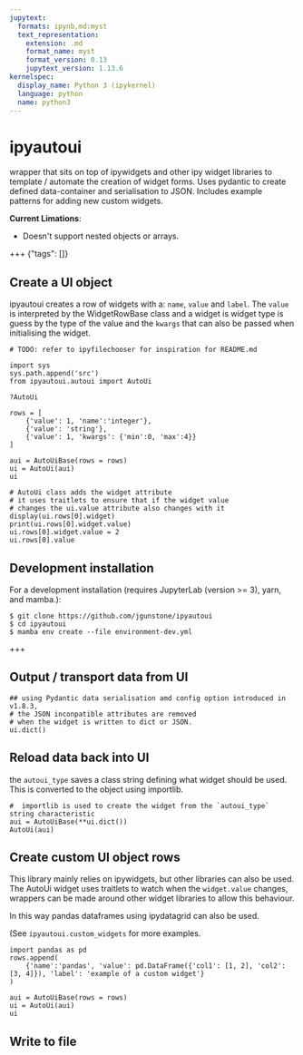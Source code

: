 ```yaml
---
jupytext:
  formats: ipynb,md:myst
  text_representation:
    extension: .md
    format_name: myst
    format_version: 0.13
    jupytext_version: 1.13.6
kernelspec:
  display_name: Python 3 (ipykernel)
  language: python
  name: python3
---
```


# ipyautoui

wrapper that sits on top of ipywidgets and other ipy widget libraries to template / automate the creation of widget forms. Uses pydantic to create defined data-container and serialisation to JSON. Includes example patterns for adding new custom widgets.

__Current Limations__: 

- Doesn't support nested objects or arrays. 

+++ {"tags": []}

## Create a UI object

ipyautoui creates a row of widgets with a: `name`, `value` and `label`. The `value` is interpreted by the WidgetRowBase class and a widget is widget type is guess by the type of the value and the `kwargs` that can also be passed when initialising the widget.

```{code-cell} ipython3
# TODO: refer to ipyfilechooser for inspiration for README.md
```

```{code-cell} ipython3
import sys
sys.path.append('src')
from ipyautoui.autoui import AutoUi

?AutoUi
```

```{code-cell} ipython3
rows = [
    {'value': 1, 'name':'integer'},
    {'value': 'string'}, 
    {'value': 1, 'kwargs': {'min':0, 'max':4}}
]

aui = AutoUiBase(rows = rows)
ui = AutoUi(aui)
ui
```

```{code-cell} ipython3
# AutoUi class adds the widget attribute
# it uses traitlets to ensure that if the widget value
# changes the ui.value attribute also changes with it
display(ui.rows[0].widget)
print(ui.rows[0].widget.value)
ui.rows[0].widget.value = 2
ui.rows[0].value
```

## Development installation

For a development installation (requires JupyterLab (version >= 3), yarn, and mamba.):

```
$ git clone https://github.com/jgunstone/ipyautoui
$ cd ipyautoui
$ mamba env create --file environment-dev.yml
```

+++

## Output / transport data from UI

```{code-cell} ipython3
## using Pydantic data serialisation amd config option introduced in v1.8.3,
# the JSON inconpatible attributes are removed
# when the widget is written to dict or JSON. 
ui.dict()
```

## Reload data back into UI

the `autoui_type` saves a class string defining what widget should be used. This is converted to the object using importlib.

```{code-cell} ipython3
#  importlib is used to create the widget from the `autoui_type` string characteristic
aui = AutoUiBase(**ui.dict())
AutoUi(aui)
```

## Create custom UI object rows

This library mainly relies on ipywidgets, but other libraries can also be used. The AutoUi widget uses traitlets to watch when the `widget.value` changes, wrappers can be made around other widget libraries to allow this behaviour. 

In this way pandas dataframes using ipydatagrid can also be used.

(See `ipyautoui.custom_widgets` for more examples.

```{code-cell} ipython3
import pandas as pd
rows.append(
    {'name':'pandas', 'value': pd.DataFrame({'col1': [1, 2], 'col2': [3, 4]}), 'label': 'example of a custom widget'}
)
```

```{code-cell} ipython3
aui = AutoUiBase(rows = rows)
ui = AutoUi(aui)
ui
```

## Write to file

```{code-cell} ipython3

```
